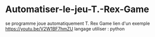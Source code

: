 # Automatiser-le-jeu-T.-Rex-Game
se programme joue automatiquement T. Rex Game lien d'un exemple https://youtu.be/V2W1BF7hmZU
langage utiliser : python
